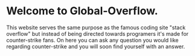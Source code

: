Welcome to Global-Overflow.
==================================== 
  
This website serves the same purpose as the famous coding site "stack overflow" but instead of being directed towards programers it's made for counter-strike fans. On here you can ask any question you would like regarding
counter-strike and you will soon find yourself with an answer.